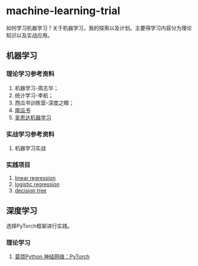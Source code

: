 # machine-learning-trial
如何学习机器学习？关于机器学习，我的探索以及计划。主要得学习内容分为理论知识以及实战应用。

## 机器学习

### 理论学习参考资料

1. 机器学习-周志华；
2. 统计学习-李航；
3. 西瓜书训练营-深度之眼；
4. [南瓜书](https://datawhalechina.github.io/pumpkin-book/#/)
5. [吴恩达机器学习](https://study.163.com/course/courseMain.htm?courseId=1004570029)

### 实战学习参考资料
1. 机器学习实战

### 实践项目
1. [linear regression](https://github.com/Teeerry/linear-regression)
2. [logistic regression](https://github.com/Teeerry/logistic-regression)
3. [decision tree](https://github.com/Teeerry/decision-tree)

## 深度学习
选择PyTorch框架进行实践。
### 理论学习
1. [莫烦Python 神经网络：PyTorch](https://morvanzhou.github.io/tutorials/machine-learning/torch/)
